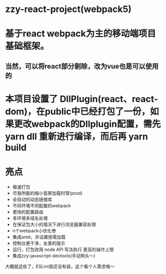 # zzy-react-project(webpack5)

# 基于react webpack为主的移动端项目基础框架。
## 当然，可以将react部分剔除，改为vue也是可以使用的

# 本项目设置了 DllPlugin(react、react-dom)，在public中已经打包了一份，如果更改webpack的Dllplugin配置，需先 yarn dll 重新进行编译，而后再 yarn build

# 亮点
- 极速打包
- 尽我所能的缩小首屏加载时常(prod)
- 全自动的动态链接库
- 不同环境不同配置的webpack
- 更快的配置路由
- 多环境多域名处理
- 在保证包大小的情况下进行浏览器兼容处理
- n个webpack小优化😎
- 集成antd，并设置按需加载
- 控制台更干净，友善的提示
- 运行，打包改用 node API 写法执行 更高的操作上限
- 集成zzy-javascript-devtools(手动狗头～)


大概就这些了，ESLint我还没有装，这个看个人需求咯～
